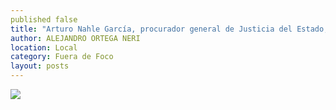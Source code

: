 ```yaml
---
published false
title: "Arturo Nahle García, procurador general de Justicia del Estado, fumando un cigarro"
author: ALEJANDRO ORTEGA NERI
location: Local
category: Fuera de Foco
layout: posts
---
```


![](http://i.imgur.com/KjfKVWpm.jpg)
